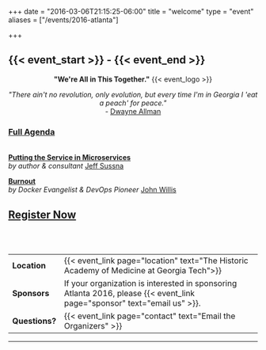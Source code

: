 +++
date = "2016-03-06T21:15:25-06:00"
title = "welcome"
type = "event"
aliases = ["/events/2016-atlanta"]


+++

<h2>{{< event_start >}} - {{< event_end >}}</h2>

<div style="text-align:center;">
<strong>"We're All in This Together."</strong>
  {{< event_logo >}}
  <p><em>
    "There ain't no revolution, only evolution, but every time I'm in Georgia I 'eat a peach' for peace."</em>
    <br>
    - <a href="http://liveforlivemusic.com/news/today-is-the-44th-anniversary-of-the-allman-brothers-eat-a-peach/">Dwayne Allman</a>
  </p>
</div>

<p>
  <a href="/events/2016-atlanta/program/"><h3>Full Agenda</h3></a>
  <br />
<strong><a href="/events/2016-atlanta/proposals/Putting%20the%20Service%20in%20Microservices/">Putting the Service in Microservices</a></strong><br/>
<em>by author &amp; consultant</em> <a href="https://twitter.com/jeffsussna">Jeff Sussna</a>
</p>

<p>
<a href="/events/2016-atlanta/proposals/burnout"><strong>Burnout</strong></a><br/>
<em>by Docker Evangelist &amp; DevOps Pioneer</em> <a href="https://twitter.com/botchagalupe">John Willis</a>
</p>

<h2><a href="https://www.eventbrite.com/e/devopsdaysatl-tickets-21363190879">Register Now</a></h2>


<table>
  <tr>
    <td><b>Location</b></td>
    <td>{{< event_link page="location" text="The Historic Academy of Medicine at Georgia Tech">}}</td>
  </tr>
    <tr>
    <td><b>Sponsors</b></td>
    <td>If your organization is interested in sponsoring Atlanta 2016, please {{< event_link page="sponsor" text="email us" >}}.</td>
  </tr>
  <tr>
    <td><b>Questions?</b></td>
    <td>{{< event_link page="contact" text="Email the Organizers" >}}</td>
  </tr>

<br><br>


  </tr>
</table>

<hr>

